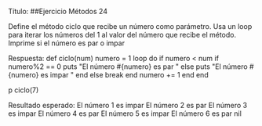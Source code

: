 Título:
##Ejercicio Métodos 24

Define el método ciclo que recibe un número como parámetro.
Usa un loop para iterar los números del 1 al valor del número que recibe el método. Imprime si el número es par o impar

Respuesta:
def ciclo(num)
  numero = 1
  loop do
    if numero < num
      if numero%2 == 0
        puts "El número #{numero} es par "
      else
        puts "El número #{numero} es impar "
      end
    else
      break 
    end
    numero += 1
  end
end

p ciclo(7)


Resultado esperado:
El número 1 es impar
El número 2 es par
El número 3 es impar
El número 4 es par
El número 5 es impar
El número 6 es par
nil